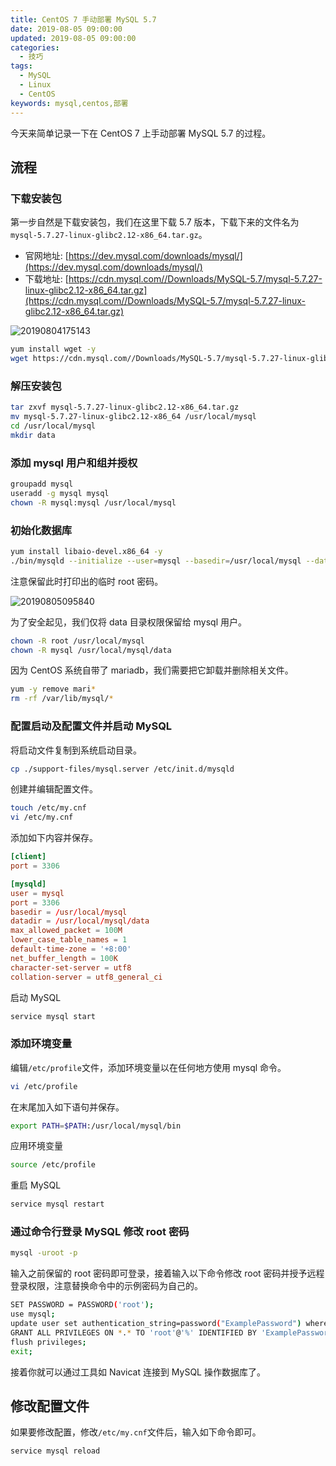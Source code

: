 ```yaml
---
title: CentOS 7 手动部署 MySQL 5.7
date: 2019-08-05 09:00:00
updated: 2019-08-05 09:00:00
categories:
  - 技巧
tags:
  - MySQL
  - Linux
  - CentOS
keywords: mysql,centos,部署
---
```


今天来简单记录一下在 CentOS 7 上手动部署 MySQL 5.7 的过程。

<!--more-->

## 流程

### 下载安装包

第一步自然是下载安装包，我们在这里下载 5.7 版本，下载下来的文件名为`mysql-5.7.27-linux-glibc2.12-x86_64.tar.gz`。

- 官网地址: [https://dev.mysql.com/downloads/mysql/](https://dev.mysql.com/downloads/mysql/)
- 下载地址: [https://cdn.mysql.com//Downloads/MySQL-5.7/mysql-5.7.27-linux-glibc2.12-x86_64.tar.gz](https://cdn.mysql.com//Downloads/MySQL-5.7/mysql-5.7.27-linux-glibc2.12-x86_64.tar.gz)

![20190804175143](https://img.iszy.xyz/20190804175143.png?x-oss-process=style/big)

```bash
yum install wget -y
wget https://cdn.mysql.com//Downloads/MySQL-5.7/mysql-5.7.27-linux-glibc2.12-x86_64.tar.gz
```

### 解压安装包

```bash
tar zxvf mysql-5.7.27-linux-glibc2.12-x86_64.tar.gz
mv mysql-5.7.27-linux-glibc2.12-x86_64 /usr/local/mysql
cd /usr/local/mysql
mkdir data
```

### 添加 mysql 用户和组并授权

```bash
groupadd mysql
useradd -g mysql mysql
chown -R mysql:mysql /usr/local/mysql
```

### 初始化数据库

```bash
yum install libaio-devel.x86_64 -y
./bin/mysqld --initialize --user=mysql --basedir=/usr/local/mysql --datadir=/usr/local/mysql/data
```

注意保留此时打印出的临时 root 密码。

![20190805095840](https://img.iszy.xyz/20190805095840.png?x-oss-process=style/big)

为了安全起见，我们仅将 data 目录权限保留给 mysql 用户。

```bash
chown -R root /usr/local/mysql
chown -R mysql /usr/local/mysql/data
```

因为 CentOS 系统自带了 mariadb，我们需要把它卸载并删除相关文件。

```bash
yum -y remove mari*
rm -rf /var/lib/mysql/*
```

### 配置启动及配置文件并启动 MySQL

将启动文件复制到系统启动目录。

```bash
cp ./support-files/mysql.server /etc/init.d/mysqld
```

创建并编辑配置文件。

```bash
touch /etc/my.cnf
vi /etc/my.cnf
```

添加如下内容并保存。

```conf
[client]
port = 3306

[mysqld]
user = mysql
port = 3306
basedir = /usr/local/mysql
datadir = /usr/local/mysql/data
max_allowed_packet = 100M
lower_case_table_names = 1
default-time-zone = '+8:00'
net_buffer_length = 100K
character-set-server = utf8
collation-server = utf8_general_ci
```

启动 MySQL

```bash
service mysql start
```

### 添加环境变量

编辑`/etc/profile`文件，添加环境变量以在任何地方使用 mysql 命令。

```bash
vi /etc/profile
```

在末尾加入如下语句并保存。

```bash
export PATH=$PATH:/usr/local/mysql/bin
```

应用环境变量

```bash
source /etc/profile
```

重启 MySQL

```bash
service mysql restart
```

### 通过命令行登录 MySQL 修改 root 密码

```bash
mysql -uroot -p
```

输入之前保留的 root 密码即可登录，接着输入以下命令修改 root 密码并授予远程登录权限，注意替换命令中的示例密码为自己的。

```bash
SET PASSWORD = PASSWORD('root');
use mysql;
update user set authentication_string=password("ExamplePassword") where user='root';
GRANT ALL PRIVILEGES ON *.* TO 'root'@'%' IDENTIFIED BY 'ExamplePassword' WITH GRANT OPTION;
flush privileges;
exit;
```

接着你就可以通过工具如 Navicat 连接到 MySQL 操作数据库了。

## 修改配置文件

如果要修改配置，修改`/etc/my.cnf`文件后，输入如下命令即可。

```bash
service mysql reload
```
